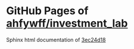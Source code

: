 GitHub Pages of [ahfywff/investment_lab](https://github.com/ahfywff/investment_lab.git)
===
Sphinx html documentation of [3ec24d18](https://github.com/ahfywff/investment_lab/tree/3ec24d188115b8833db0a589802c7bbc4a4c60b7)
